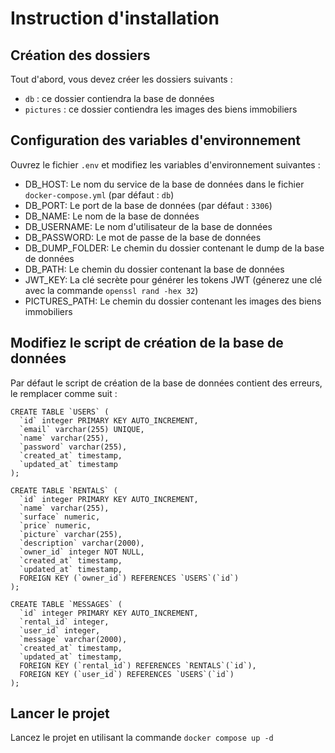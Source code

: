 # Instruction d'installation
## Création des dossiers
Tout d'abord, vous devez créer les dossiers suivants :
- `db` : ce dossier contiendra la base de données
- `pictures` : ce dossier contiendra les images des biens immobiliers

## Configuration des variables d'environnement
Ouvrez le fichier `.env` et modifiez les variables d'environnement suivantes :
- DB_HOST: Le nom du service de la base de données dans le fichier `docker-compose.yml` (par défaut : `db`)
- DB_PORT: Le port de la base de données (par défaut : `3306`)
- DB_NAME: Le nom de la base de données
- DB_USERNAME: Le nom d'utilisateur de la base de données
- DB_PASSWORD: Le mot de passe de la base de données
- DB_DUMP_FOLDER: Le chemin du dossier contenant le dump de la base de données
- DB_PATH: Le chemin du dossier contenant la base de données
- JWT_KEY: La clé secrète pour générer les tokens JWT (génerez une clé avec la commande `openssl rand -hex 32`)
- PICTURES_PATH: Le chemin du dossier contenant les images des biens immobiliers

## Modifiez le script de création de la base de données
Par défaut le script de création de la base de données contient des erreurs, le remplacer comme suit :

```
CREATE TABLE `USERS` (
  `id` integer PRIMARY KEY AUTO_INCREMENT,
  `email` varchar(255) UNIQUE,
  `name` varchar(255),
  `password` varchar(255),
  `created_at` timestamp,
  `updated_at` timestamp
);

CREATE TABLE `RENTALS` (
  `id` integer PRIMARY KEY AUTO_INCREMENT,
  `name` varchar(255),
  `surface` numeric,
  `price` numeric,
  `picture` varchar(255),
  `description` varchar(2000),
  `owner_id` integer NOT NULL,
  `created_at` timestamp,
  `updated_at` timestamp,
  FOREIGN KEY (`owner_id`) REFERENCES `USERS`(`id`)
);

CREATE TABLE `MESSAGES` (
  `id` integer PRIMARY KEY AUTO_INCREMENT,
  `rental_id` integer,
  `user_id` integer,
  `message` varchar(2000),
  `created_at` timestamp,
  `updated_at` timestamp,
  FOREIGN KEY (`rental_id`) REFERENCES `RENTALS`(`id`),
  FOREIGN KEY (`user_id`) REFERENCES `USERS`(`id`)
);
```

## Lancer le projet
Lancez le projet en utilisant la commande `docker compose up -d`